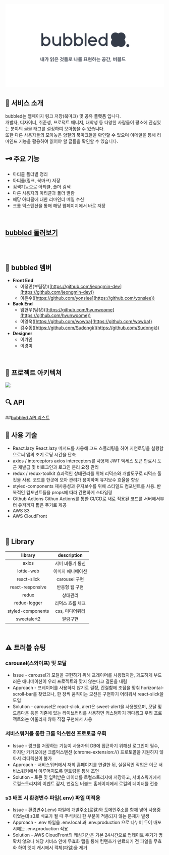 <img src="./public/images/ogBubbled.png" />
<br />

## 🌟 서비스 소개
bubbled는 웹페이지 링크 저장(북마크) 및 공유 플랫폼 입니다.  
개발자, 디자이너, 취준생, 프로덕트 매니저, 대학생 등 다양한 사람들이 평소에 관심있는 분야의 글을 태그를 설정하여 모아놓을 수 있습니다.  
또한 다른 사용자들의 모아놓은 양질의 북마크들을 확인할 수 있으며 이메일을 통해 리마인드 기능을 활용하여 읽어야 할 글들을 확인할 수 있습니다.
<br />

## 🗝️ 주요 기능
- 아티클 폴더별 정리
- 아티클(링크, 북마크) 저장
- 검색기능으로 아티클, 폴더 검색
- 다른 사용자의 아티클과 폴더 열람
- 해당 아티클에 대한 리마인더 메일 수신
- 크롬 익스텐션을 통해 해당 웹페이지에서 바로 저장
<br />

## [bubbled 둘러보기](https://bubbled.at)
<br />
<br />

## 👫 bubbled 멤버
- **Front End**
    - 이정민(부팀장)([https://github.com/jeongmin-dev](https://github.com/jeongmin-dev))
    - 이윤수([https://github.com/yonslee](https://github.com/yonslee))
- **Back End**
    - 임현우(팀장)([https://github.com/hyunwoome](https://github.com/hyunwoome))
    - 이영욱([https://github.com/wowba](https://github.com/wowba))
    - 김수동([https://github.com/Sudongk](https://github.com/Sudongk))
- **Designer**
    - 이가인
    - 이경미
<br />

## 🏢 프로젝트 아키텍쳐
![](https://user-images.githubusercontent.com/76833697/161889252-2fa7d4f9-da8f-4b8f-8a94-78f6f2b83545.png)
<br />

## 🔍  API
##[bubbled API 리스트](https://jlog.notion.site/fd1d1c5c6a3c42bbbfe18d4cf029c284?v=e7f88371b99b4da895856e98dc20432a)
<br />

## 🔧 사용 기술
- React.lazy
  React.lazy 메서드를 사용해 코드 스플리팅을 하여 지연로딩을 실행함으로써 앱의 초기 로딩 시간을 단축
- axios / interceptors
  axios interceptors를 사용해 JWT 엑세스 토큰 만료시 토근 재발급 및 비로그인과 로그인 분리 요청 관리
- redux / redux-toolkit
  효과적인 상태관리를 위해 리덕스와 개발도구로 리덕스 툴킷을 사용. 코드를 한곳에 모아 관리가 용이하며 유지보수 효율을 향상
- styled-components
  재사용성과 유지보수를 위해 스타일드 컴포넌트를 사용. 반복적인 컴포넌트들을 props에 따라 간편하게 스타일링
- Github Actions
  Githun Actions를 통한 CI/CD로 새로 적용된 코드를 서버에서부터 유저까지 짧은 주기로 제공
- AWS S3
- AWS CloudFront
<br />

## 📌 Library

|       library     |   description   |
|:-----------------:|:---------------:|
|        axios      |   서버 비동기 통신  |
|    lottie-web     |  이미지 애니메이션  |
|    react-slick    |  carousel 구현   |
|  react-responsive |   반응형 웹 구현   |
|       redux       |     상태관리      |
|    redux-logger   |  리덕스 흐름 체크   |
| styled-components |  css, 미디어쿼리  |
|     sweetalert2   |     알람구현     |
<br />

## ⚠️ 트러블 슈팅

### carousel(스와이프) 및 모달
- Issue - carousel과 모달을 구현하기 위해 프레이머를 사용했지만,
 과도하게 부드러운 애니메이션이 우리 프로젝트와 맞지 않는다고 결론을 내림
- Approach - 프레이머를 사용하지 않기로 결정, 간결함에 초점을 맞춰 horizontal-scroll-bar를 찾았으나,
		한 장씩 움직이는 모션은 구현하기 어려워서 react-slick을 도입
- Solution - carousel은 react-slick, alert은 sweet-alert을 사용했으며, 
	       모달 및 드롭다운 등은 기존에 있는 라이브러리를 사용하면 커스텀하기 까다롭고 
	       우리 프로젝트와는 어울리지 않아 직접 구현해서 사용

### 서비스워커를 통한 크롬 익스텐션 프로토콜 우회
- Issue - 링크를 저장하는 기능이 사용자의 DB에 접근하기 위해선 로그인이 필수, 하지만 카카오에선
	  크롬익스텐션 (chrome-extension://) 프로토콜을 지원하지 않아서 리디렉션이 불가
- Approach - 서비스워커에서 저희 홈페이지를 연결한 뒤, 실질적인 작업은 이곳 서비스워커에서 이루어지도록 멘토링을 통해 조언
- Solution - 토큰 및 입력받은 데이터를 로컬스토리지에 저장하고, 서비스워커에서 로컬스토리지의 이벤트 감지, 연결된 버블드 홈페이지에서 로컬의 데이터를 전송

### s3 배포 시 환경변수 파일(.env) 파일 미적용
- Issue - 환경변수(.env) 파일에 개발주소(로컬)와 도메인주소를 함께 넣어 사용중이었는데 s3로 배포가 될 때 주석처리 한 부분이 적용되지 않는 문제가 발생
- Approach - .env 파일을 .env.local 과 .env.production 으로 나누어 두어 배포시에는 .env.production 적용
- Solution - AWS CloudFront의 캐싱기간은 기본 24시간으로 업데이트 주기가 명확치 않으나 해당 서비스 안에 무효화 탭을 통해 컨텐츠가 만료되기 전 파일을 무효화 하여 엣지 캐시에서 객체(파일)을 제거
